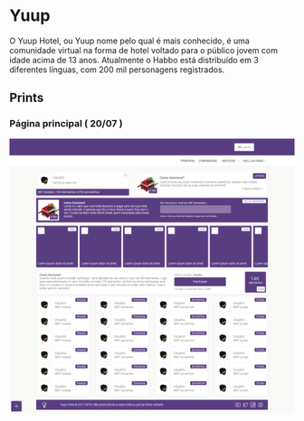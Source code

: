 # Yuup

O Yuup Hotel, ou Yuup nome pelo qual é mais conhecido, é uma comunidade virtual na forma de hotel voltado para o público jovem com idade acima de 13 anos. Atualmente o Habbo está distribuído em 3 diferentes línguas, com 200 mil personagens registrados.

## Prints
### Página principal ( 20/07 )
![Principal](https://github.com/Allan96/CMS/blob/master/pages/principal.png?raw=true "Principal")